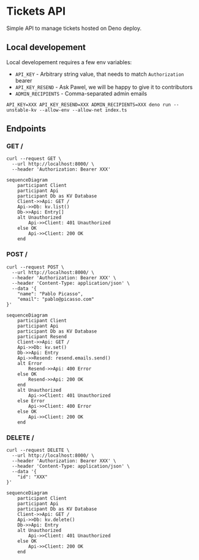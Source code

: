 # Tickets API

Simple API to manage tickets hosted on Deno deploy.

## Local developement

Local developement requires a few env variables:

- `API_KEY` - Arbitrary string value, that needs to match `Authorization` bearer
- `API_KEY_RESEND` - Ask Pawel, we will be happy to give it to contributors
- `ADMIN_RECIPIENTS` - Comma-separated admin emails

```
API_KEY=XXX API_KEY_RESEND=XXX ADMIN_RECIPIENTS=XXX deno run --unstable-kv --allow-env --allow-net index.ts
```

## Endpoints

### GET /

```
curl --request GET \
  --url http://localhost:8000/ \
  --header 'Authorization: Bearer XXX'
```

```mermaid
sequenceDiagram
    participant Client
    participant Api
    participant Db as KV Database
    Client->>Api: GET /
    Api->>Db: kv.list()
    Db->>Api: Entry[]
    alt Unauthorized
        Api->>Client: 401 Unauthorized
    else OK
        Api->>Client: 200 OK
    end
```

### POST /

```
curl --request POST \
  --url http://localhost:8000/ \
  --header 'Authorization: Bearer XXX' \
  --header 'Content-Type: application/json' \
  --data '{
	"name": "Pablo Picasso",
	"email": "pablo@picasso.com"
}'
```

```mermaid
sequenceDiagram
    participant Client
    participant Api
    participant Db as KV Database
    participant Resend
    Client->>Api: GET /
    Api->>Db: kv.set()
    Db->>Api: Entry
    Api->>Resend: resend.emails.send()
    alt Error
        Resend->>Api: 400 Error
    else OK
        Resend->>Api: 200 OK
    end
    alt Unauthorized
        Api->>Client: 401 Unauthorized
    else Error
        Api->>Client: 400 Error
    else OK
        Api->>Client: 200 OK
    end
```

### DELETE /

```
curl --request DELETE \
  --url http://localhost:8000/ \
  --header 'Authorization: Bearer XXX' \
  --header 'Content-Type: application/json' \
  --data '{
	"id": "XXX"
}'
```

```mermaid
sequenceDiagram
    participant Client
    participant Api
    participant Db as KV Database
    Client->>Api: GET /
    Api->>Db: kv.delete()
    Db->>Api: Entry
    alt Unauthorized
        Api->>Client: 401 Unauthorized
    else OK
        Api->>Client: 200 OK
    end
```
